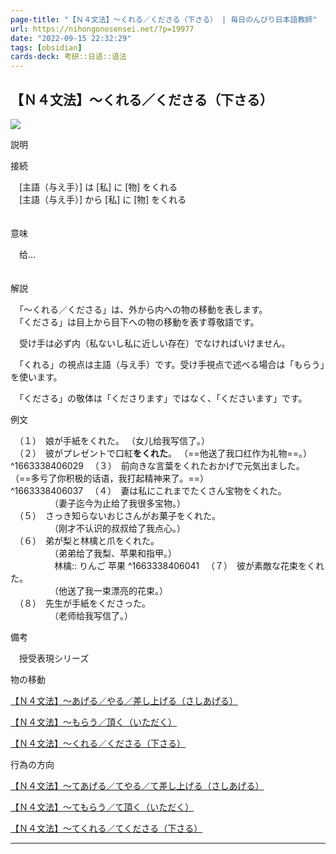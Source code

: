 ```yaml
---
page-title: "【Ｎ４文法】～くれる／くださる（下さる） | 毎日のんびり日本語教師"
url: https://nihongonosensei.net/?p=19977
date: "2022-09-15 22:32:29"
tags: [obsidian] 
cards-deck: 考研::日语::语法
---
```

## 【Ｎ４文法】～くれる／くださる（下さる）

![](https://nihongonosensei.net/pic/n4n5top.png)

説明

接続

　\[主語（与え手）\] は \[私\] に \[物\] をくれる  
　\[主語（与え手）\] から \[私\] に \[物\] をくれる  
　

意味

　给…  
　

解説

　「～くれる／くださる」は、外から内への物の移動を表します。  
　「くださる」は目上から目下への物の移動を表す尊敬語です。

　受け手は必ず内（私ないし私に近しい存在）でなければいけません。

　「くれる」の視点は主語（与え手）です。受け手視点で述べる場合は「もらう」を使います。

　「くださる」の敬体は「くださります」ではなく、「くださいます」です。


例文

　（１）　娘が手紙をくれた。  （女儿给我写信了。）  
　（２）　彼がプレゼントで口紅**をくれた**。  （==他送了我口红作为礼物==。）  
^1663338406029
　（３）　前向きな言葉をくれたおかげで元気出ました。  （==多亏了你积极的话语，我打起精神来了。==）  
^1663338406037
　（４）　妻は私にこれまでたくさん宝物をくれた。  
　　　　　（妻子迄今为止给了我很多宝物。）  
　（５）　さっき知らないおじさんがお菓子をくれた。  
　　　　　（刚才不认识的叔叔给了我点心。）  
　（６）　弟が梨と林檎と爪をくれた。  
　　　　　（弟弟给了我梨、苹果和指甲。）  
　　　　　林檎:: りんご 苹果 ^1663338406041
　（７）　彼が素敵な花束をくれた。  
　　　　　（他送了我一束漂亮的花束。）  
　（８）　先生が手紙をくださった。  
　　　　　（老师给我写信了。）

備考

　授受表現シリーズ

物の移動

[【Ｎ４文法】～あげる／やる／差し上げる（さしあげる）](https://nihongonosensei.net/?p=19969)

[【Ｎ４文法】～もらう／頂く（いただく）](https://nihongonosensei.net/?p=19973)

[【Ｎ４文法】～くれる／くださる（下さる）](https://nihongonosensei.net/?p=19977)

行為の方向

[【Ｎ４文法】～てあげる／てやる／て差し上げる（さしあげる）](https://nihongonosensei.net/?p=19971)

[【Ｎ４文法】～てもらう／て頂く（いただく）](https://nihongonosensei.net/?p=19975)

[【Ｎ４文法】～てくれる／てくださる（下さる）](https://nihongonosensei.net/?p=19979)


---
